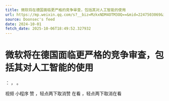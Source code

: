 ```yaml
---
title: 微软将在德国面临更严格的竞争审查，包括其对人工智能的使用
url: https://mp.weixin.qq.com/s?__biz=MzkxNDM4OTM3OQ==&mid=2247503069&idx=1&sn=745ddd0fea11426b0d3b6cf7277724c9
source: Doonsec's feed
date: 2024-10-01
fetch_date: 2025-10-06T18:49:52.327932
---
```


# 微软将在德国面临更严格的竞争审查，包括其对人工智能的使用

：
，
。

视频
小程序
赞
，轻点两下取消赞
在看
，轻点两下取消在看